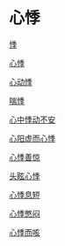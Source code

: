 # 心悸[悸](https://www.gmzyjc.com/search/result?wd=悸)[心悸](https://www.gmzyjc.com/search/result?wd=心悸)[心动悸](https://www.gmzyjc.com/search/result?wd=心动悸)[喘悸](https://www.gmzyjc.com/search/result?wd=喘悸)[心中悸动不安](https://www.gmzyjc.com/search/result?wd=心中悸动不安)[心阳虚而心悸](https://www.gmzyjc.com/search/result?wd=心阳虚而心悸)[心悸善惊](https://www.gmzyjc.com/search/result?wd=心悸善惊)[头眩心悸](https://www.gmzyjc.com/search/result?wd=头眩心悸)[心悸息短](https://www.gmzyjc.com/search/result?wd=心悸息短)[心悸憋闷](https://www.gmzyjc.com/search/result?wd=心悸憋闷)[心悸而咳](https://www.gmzyjc.com/search/result?wd=心悸而咳)